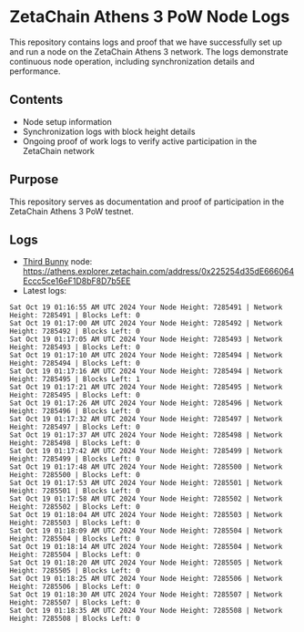 # ZetaChain Athens 3 PoW Node Logs
This repository contains logs and proof that we have successfully set up and run a node on the ZetaChain Athens 3 network. The logs demonstrate continuous node operation, including synchronization details and performance.

## Contents
- Node setup information
- Synchronization logs with block height details
- Ongoing proof of work logs to verify active participation in the ZetaChain network

## Purpose
This repository serves as documentation and proof of participation in the ZetaChain Athens 3 PoW testnet.

## Logs

- [Third Bunny](https://thirdbunny.xyz/) node: https://athens.explorer.zetachain.com/address/0x225254d35dE666064Eccc5ce16eF1D8bF8D7b5EE
- Latest logs:
```
Sat Oct 19 01:16:55 AM UTC 2024 Your Node Height: 7285491 | Network Height: 7285491 | Blocks Left: 0
Sat Oct 19 01:17:00 AM UTC 2024 Your Node Height: 7285492 | Network Height: 7285492 | Blocks Left: 0
Sat Oct 19 01:17:05 AM UTC 2024 Your Node Height: 7285493 | Network Height: 7285493 | Blocks Left: 0
Sat Oct 19 01:17:10 AM UTC 2024 Your Node Height: 7285494 | Network Height: 7285494 | Blocks Left: 0
Sat Oct 19 01:17:16 AM UTC 2024 Your Node Height: 7285494 | Network Height: 7285495 | Blocks Left: 1
Sat Oct 19 01:17:21 AM UTC 2024 Your Node Height: 7285495 | Network Height: 7285495 | Blocks Left: 0
Sat Oct 19 01:17:26 AM UTC 2024 Your Node Height: 7285496 | Network Height: 7285496 | Blocks Left: 0
Sat Oct 19 01:17:32 AM UTC 2024 Your Node Height: 7285497 | Network Height: 7285497 | Blocks Left: 0
Sat Oct 19 01:17:37 AM UTC 2024 Your Node Height: 7285498 | Network Height: 7285498 | Blocks Left: 0
Sat Oct 19 01:17:42 AM UTC 2024 Your Node Height: 7285499 | Network Height: 7285499 | Blocks Left: 0
Sat Oct 19 01:17:48 AM UTC 2024 Your Node Height: 7285500 | Network Height: 7285500 | Blocks Left: 0
Sat Oct 19 01:17:53 AM UTC 2024 Your Node Height: 7285501 | Network Height: 7285501 | Blocks Left: 0
Sat Oct 19 01:17:58 AM UTC 2024 Your Node Height: 7285502 | Network Height: 7285502 | Blocks Left: 0
Sat Oct 19 01:18:04 AM UTC 2024 Your Node Height: 7285503 | Network Height: 7285503 | Blocks Left: 0
Sat Oct 19 01:18:09 AM UTC 2024 Your Node Height: 7285504 | Network Height: 7285504 | Blocks Left: 0
Sat Oct 19 01:18:14 AM UTC 2024 Your Node Height: 7285504 | Network Height: 7285504 | Blocks Left: 0
Sat Oct 19 01:18:20 AM UTC 2024 Your Node Height: 7285505 | Network Height: 7285505 | Blocks Left: 0
Sat Oct 19 01:18:25 AM UTC 2024 Your Node Height: 7285506 | Network Height: 7285506 | Blocks Left: 0
Sat Oct 19 01:18:30 AM UTC 2024 Your Node Height: 7285507 | Network Height: 7285507 | Blocks Left: 0
Sat Oct 19 01:18:35 AM UTC 2024 Your Node Height: 7285508 | Network Height: 7285508 | Blocks Left: 0
```
